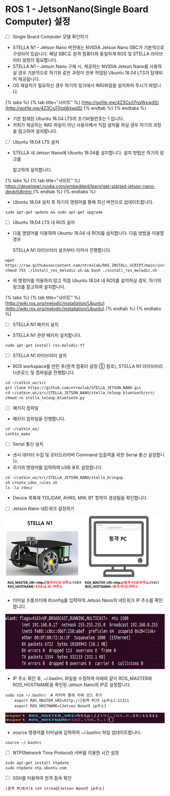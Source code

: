 # ROS 1 - JetsonNano\(Single Board Computer\) 설정

* [ ]  Single Board Computer 모델 확인하기
* STELLA N1 – Jetson Nano 버전에는 NVIDIA Jetson Nano SBC가 기본적으로 구성되어 있습니다. 해당 SBC도 원격 컴퓨터와 동일하게 ROS 및 STELLA 라이브러리 설정이 필요합니다.
* STELLA N1 – Jetson Nano 구매 시, 제공하는 NVIDIA Jetson Nano를 사용하실 경우 기본적으로 하기와 같은 과정이 전부 작업된 Ubuntu 18.04 LTS가 탑재되어 제공됩니다.
* OS 재설치가 필요하신 경우 하기의 링크에서 IMG파일을 설치하여 주시기 바랍니다.

{% tabs %}
{% tab title="사이트" %}
[http://gofile.me/4Z3Cs/l7nqWxwdS](http://gofile.me/4Z3Cs/l7nqWxwdS)
{% endtab %}
{% endtabs %}

* 기본 탑재된 Ubuntu 18.04 LTS의 초기비밀번호는 1 입니다.
* 저희가 제공하는 IMG 파일이 아닌 사용자께서 직접 설치를 하실 경우 하기의 과정을 참고하여 설치합니다.



* [ ] Ubuntu 18.04 LTS 설치
* STELLA 내 Jetson Nano에 Ubuntu 18.04를 설치합니다. 설치 방법은 하기의 링크를

   참고하여 설치합니다.

{% tabs %}
{% tab title="사이트" %}
[https://developer.nvidia.com/embedded/learn/get-started-jetson-nano-devkit\#intro	](https://developer.nvidia.com/embedded/learn/get-started-jetson-nano-devkit#intro	)
{% endtab %}
{% endtabs %}

* Ubuntu 18.04 설치 후 하기의 명령어를 통해 최신 버전으로 업데이트합니다.

```text
sudo apt-get update && sudo apt-get upgrade
```



* [ ] Ubuntu 18.04 LTS 내 ROS 설치
* 다음 명령어를 이용하여 Ubuntu 18.04 내 ROS를 설치합니다. 다음 방법을 이용할 경우

  STELLA N1 라이브러리 설치부터 이어서 진행합니다.

```text
wget https://raw.githubusercontent.com/ntrexlab/ROS_INSTALL_SCRIPT/main/install_ros_melodic.sh&& chmod 755 ./install_ros_melodic.sh && bash ./install_ros_melodic.sh
```

* 위 명령어를 이용하지 않고 직접 Ubuntu 18.04 내 ROS를 설치하실 경우, 하기의 링크를 참고하여 설치합니다.

{% tabs %}
{% tab title="사이트" %}
[http://wiki.ros.org/melodic/installation/Ubuntu](http://wiki.ros.org/melodic/installation/Ubuntu)
{% endtab %}
{% endtabs %}

* [ ] STELLA N1 패키지 설치
* STELLA N1 관련 패키지 설치합니다.

```text
sudo apt-get install ros-melodic-tf
```

* [ ] STELLA N1 라이브러리 설치
* ROS workspace를 만든 후\(원격 컴퓨터 설정 ⑤ 참조\), STELLA N1 라이브러리 다운로드 및 컴파일을 진행합니다.

```text
cd ~/catkin_ws/src
git clone https://github.com/ntrexlab/STELLA_JETSON_NANO.git
cd ~/catkin_ws/src/STELLA_JETSON_NANO/stella_teleop_bluetooth/src/
chmod +x stella_teleop_bluetooth.py
```

* [ ] 패키지 컴파일
* 패키지 컴파일을 진행합니다.

```text
cd ~/catkin_ws/
catkin_make
```

* [ ] Serial 통신 설치
* 센서 데이터 수집 및 모터드라이버 Command 입출력을 위한 Serial 통신 설정합니다.
* 하기의 명령어를 입력하여 USB 포트 설정합니다.

```text
cd ~/catkin_ws/src/STELLA_JETSON_NANO/stella_bringup
sh create_udev_rules.sh
ls -la /dev/ 
```

* Device 목록에 YDLIDAR, AHRS, MW, BT 항목이 생성됨을 확인합니다.



* [ ] Jetson Nano 네트워크 설정하기

![ ](../../.gitbook/assets/015.png)

* 터미널 프롬프터에 ifconfig를 입력하여 Jetson Nano의 네트워크 IP 주소를 확인합니다.

![ ](../../.gitbook/assets/020.png)

* IP 주소 확인 후, ~/.bashrc 파일을 수정하여 아래와 같이 ROS\_MASTER와 ROS\_HOSTNAME을 확인된 Jetson Nano의 IP로 설정합니다.

```text
sudo vim ~/.bashrc  # 마지막 줄에 아래 코드 추가
    export ROS_MASTER_URI=http://[원격 PC의 ip주소]:11311
    export ROS_HOSTNAME=[Jetson Nano의 ip주소]
```

![ ](../../.gitbook/assets/021.png)

* source 명령어를 터미널에 입력하여 ~/.bashrc 파일 업데이트합니다.

```text
source ~/.bashrc
```

* [ ] NTP\(Network Time Protocol\) 서버를 이용한 시간 설정

```text
sudo apt-get install ntpdate
sudo ntpdate ntp.ubuntu.com
```

* [ ] SSH를 이용하여 원격 접속 확인

```text
(원격 PC에서)$ ssh ntrex@[Jetson Nano의 ip주소]
```



